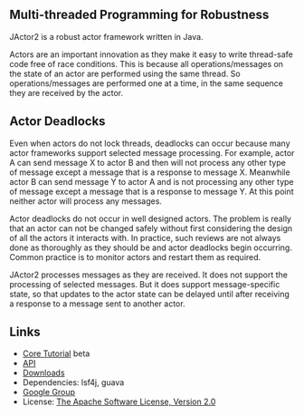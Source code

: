 Multi-threaded Programming for Robustness
-----

JActor2 is a robust actor framework written in Java.

Actors are an important innovation as they make it easy to write thread-safe code free of race conditions.
This is because all operations/messages on the state of an actor are performed using the same thread.
So operations/messages are performed one at a time, in the same sequence they are received by the actor.

Actor Deadlocks
-----

Even when actors do not lock threads, deadlocks can occur because many actor frameworks support
selected message processing.
For example, actor A can send message X to actor B and then will not process any other type of message except
a message that is a response to message X.
Meanwhile actor B can send message Y to actor A and is not processing any other type of message except
a message that is a response to message Y.
At this point neither actor will process any messages.

Actor deadlocks do not occur in well designed actors. The problem is really that an actor can not be changed
safely without first considering the design of all the actors it interacts with. In practice, such reviews
are not always done as thoroughly as they should be and actor deadlocks begin occurring. Common practice is
 to monitor actors and restart them as required.

JActor2 processes messages as they are received. It does not support the processing of selected messages.
But it does support message-specific state, so that updates to the actor state can be delayed until after
receiving a response to a message sent to another actor.

Links
-----

- [Core Tutorial](http://laforge49.github.io/JActor2/docs/tutorials/core/index.html) beta
- [API](http://laforge49.github.io/JActor2/docs/api/index.html)
- [Downloads](http://laforge49.github.io/JActor2/downloads)
- Dependencies: lsf4j, guava
- [Google Group](https://groups.google.com/forum/?hl=en&fromgroups#!forum/agilewikidevelopers)
- License: [The Apache Software License, Version 2.0](http://www.apache.org/licenses/LICENSE-2.0.txt)
